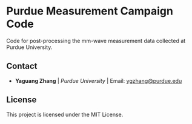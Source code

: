 # Purdue Measurement Campaign Code

Code for post-processing the mm-wave measurement data collected at Purdue University.

## Contact

* **Yaguang Zhang** | *Purdue University* | Email: ygzhang@purdue.edu

## License

This project is licensed under the MIT License.